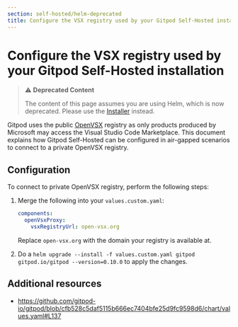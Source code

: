 ```yaml
---
section: self-hosted/helm-deprecated
title: Configure the VSX registry used by your Gitpod Self-Hosted installation
---
```


<script context="module">
  export const prerender = true;
</script>

# Configure the VSX registry used by your Gitpod Self-Hosted installation

> ⚠️ **Deprecated Content**
>
> The content of this page assumes you are using Helm, which is now deprecated. Please use the [Installer](../../../self-hosted) instead.

Gitpod uses the public [OpenVSX](https://open-vsx.org) registry as only products produced by Microsoft may access the Visual Studio Code Marketplace. This document explains how Gitpod Self-Hosted can be configured in air-gapped scenarios to connect to a private OpenVSX registry.

## Configuration

To connect to private OpenVSX registry, perform the following steps:

1.  Merge the following into your `values.custom.yaml`:

    ```yaml
    components:
      openVsxProxy:
        vsxRegistryUrl: open-vsx.org
    ```

    Replace `open-vsx.org` with the domain your registry is available at.

2.  Do a `helm upgrade --install -f values.custom.yaml gitpod gitpod.io/gitpod --version=0.10.0` to apply the changes.

## Additional resources

- https://github.com/gitpod-io/gitpod/blob/cfb528c5daf5115b666ec7404bfe25d9fc9598d6/chart/values.yaml#L137
